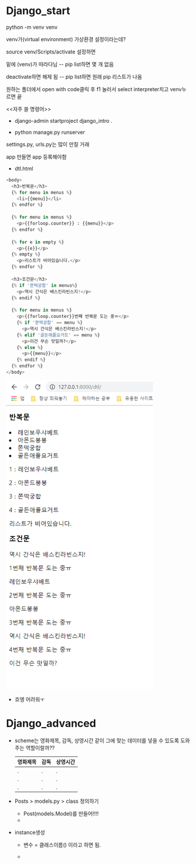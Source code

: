 # Django_start

python -m venv venv

venv가(virtual environment) 가상환경 설정이라는데?

source venv/Scripts/activate 설정하면

밑에 (venv)가 따라다님 -- pip list하면 몇 개 없음

deactivate하면 해제 됨  -- pip list하면 원래 pip 리스트가 나옴

원하는 폴더에서 open with code클릭 후 f1 눌러서 select interpreter치고 venv누르면 끝

<<자주 쓸 명령어>>

- django-admin startproject django_intro .

- python manage.py runserver

settings.py, urls.py는 많이 만질 거래

app 만들면 app 등록해야함



- dtl.html

```python
<body>
  <h3>반복문</h3>
  {% for menu in menus %}
    <li>{{menu}}</li>
  {% endfor %}

  {% for menu in menus %}
    <p>{{forloop.counter}} : {{menu}}</p>
  {% endfor %} 

  {% for e in empty %}
    <p>{{e}}</p>
  {% empty %}
    <p>리스트가 비어있습니다.</p>
  {% endfor %}

  <h3>조건문</h3>
  {% if '쫀떡궁합' in menus%}
    <p>역시 간식은 배스킨라빈스지!</p>
  {% endif %}

  {% for menu in menus %}
    <p>{{forloop.counter}}번째 반복문 도는 중ㅠ</p>
    {% if '쫀떡궁합' == menu %}
      <p>역시 간식은 배스킨라빈스지!</p>
    {% elif '골든애플요거트' == menu %}
      <p>이건 무슨 맛일까?</p>
    {% else %}
      <p>{{menu}}</p>
    {% endif %}
  {% endfor %}
</body>
```



![dtl_html](assets/dtl_html.PNG)



- 흐엥 어려워ㅜ





# Django_advanced

- scheme는 영화제목, 감독, 상영시간 같이 그에 맞는 데이터를 넣을 수 있도록 도와주는 역할이랄까??

  | 영화제목 | 감독 | 상영시간 |
  | -------- | ---- | -------- |
  | .        | .    | .        |
  | .        | .    | .        |
  | .        | .    | .        |

- Posts > models.py > class 정의하기

  - Post(models.Model)를 만들어!!!!
  - 

- instance생성

  - 변수 = 클래스이름() 이라고 하면 됨.

  - 

























